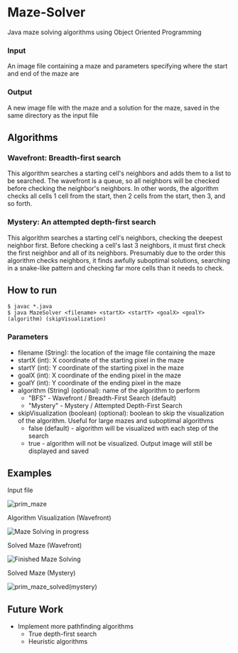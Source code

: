 # Maze-Solver
Java maze solving algorithms using Object Oriented Programming

### Input
An image file containing a maze and parameters specifying where the start and end of the maze are

### Output
A new image file with the maze and a solution for the maze, saved in the same directory as the input file

## Algorithms

### Wavefront: Breadth-first search
This algorithm searches a starting cell's neighbors and adds them to a list to be searched. The wavefront is a queue, so all neighbors will be checked before checking the neighbor's neighbors. In other words, the algorithm checks all cells 1 cell from the start, then 2 cells from the start, then 3, and so forth.

### Mystery: An attempted depth-first search
This algorithm searches a starting cell's neighbors, checking the deepest neighbor first. Before checking a cell's last 3 neighbors, it must first check the first neighbor and all of its neighbors.
Presumably due to the order this algorithm checks neighbors, it finds awfully suboptimal solutions, searching in a snake-like pattern and checking far more cells than it needs to check.

## How to run
```
$ javac *.java
$ java MazeSolver <filename> <startX> <startY> <goalX> <goalY> (algorithm) (skipVisualization)
```
### Parameters
- filename (String): the location of the image file containing the maze
- startX (int): X coordinate of the starting pixel in the maze
- startY (int): Y coordinate of the starting pixel in the maze
- goalX (int): X coordinate of the ending pixel in the maze
- goalY (int): Y coordinate of the ending pixel in the maze
- algorithm (String) (optional): name of the algorithm to perform
  - "BFS" - Wavefront / Breadth-First Search (default)
  - "Mystery" - Mystery / Attempted Depth-First Search
- skipVisualization (boolean) (optional): boolean to skip the visualization of the algorithm. Useful for large mazes and suboptimal algorithms
  - false (default) - algorithm will be visualized with each step of the search
  - true - algorithm will not be visualized. Output image will still be displayed and saved

## Examples
Input file

![prim_maze](https://user-images.githubusercontent.com/77563588/143785247-9aff9a14-3f13-46ed-a74f-5e5b12db6b68.png)

Algorithm Visualization (Wavefront)

![Maze Solving in progress](https://user-images.githubusercontent.com/77563588/143785254-b88008c9-2a38-43e5-913f-0b77cc47682c.png)

Solved Maze (Wavefront)

![Finished Maze Solving](https://user-images.githubusercontent.com/77563588/143785255-a4c7b164-b0a7-4fb3-8905-937a8d91f620.png)

Solved Maze (Mystery)

![prim_maze_solved(mystery)](https://user-images.githubusercontent.com/77563588/143785332-2ee96823-a0e9-41ac-a502-11a2d439199d.png)


## Future Work
- Implement more pathfinding algorithms
  - True depth-first search
  - Heuristic algorithms
